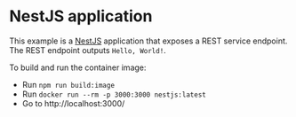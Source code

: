# NestJS application

This example is a [NestJS](https://nestjs.com/) application that exposes a REST service endpoint. The REST endpoint outputs `Hello, World!`.

To build and run the container image:

- Run `npm run build:image`
- Run `docker run --rm -p 3000:3000 nestjs:latest`
- Go to http://localhost:3000/
